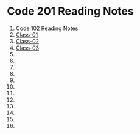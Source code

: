 # Code 201 Reading Notes
1. [Code 102 Reading Notes](https://emranaloul.github.io/reading-notes/)
1. [Class-01](https://emranaloul.github.io/reading-notes/class-01)
2. [Class-02](https://emranaloul.github.io/reading-notes/class-02)
1. [Class-03](https://emranaloul.github.io/reading-notes/class-03)
1.
1.
1.
1.
1.
1.
1.
1.
1.
1.
1.
1.

